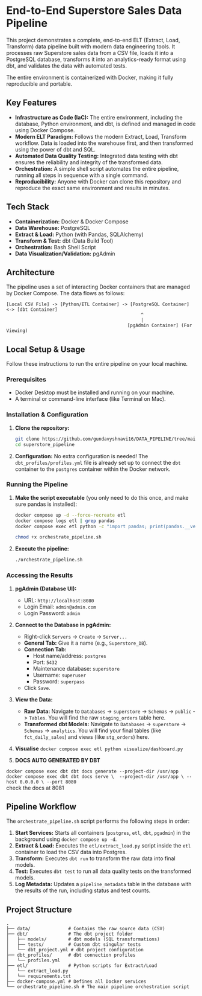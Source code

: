 # End-to-End Superstore Sales Data Pipeline

This project demonstrates a complete, end-to-end ELT (Extract, Load, Transform) data pipeline built with modern data engineering tools. It processes raw Superstore sales data from a CSV file, loads it into a PostgreSQL database, transforms it into an analytics-ready format using dbt, and validates the data with automated tests.

The entire environment is containerized with Docker, making it fully reproducible and portable.

## Key Features

* **Infrastructure as Code (IaC):** The entire environment, including the database, Python environment, and dbt, is defined and managed in code using Docker Compose.
* **Modern ELT Paradigm:** Follows the modern Extract, Load, Transform workflow. Data is loaded into the warehouse first, and then transformed using the power of dbt and SQL.
* **Automated Data Quality Testing:** Integrated data testing with dbt ensures the reliability and integrity of the transformed data.
* **Orchestration:** A simple shell script automates the entire pipeline, running all steps in sequence with a single command.
* **Reproducibility:** Anyone with Docker can clone this repository and reproduce the exact same environment and results in minutes.

## Tech Stack

* **Containerization:** Docker & Docker Compose
* **Data Warehouse:** PostgreSQL
* **Extract & Load:** Python (with Pandas, SQLAlchemy)
* **Transform & Test:** dbt (Data Build Tool)
* **Orchestration:** Bash Shell Script
* **Data Visualization/Validation:** pgAdmin

## Architecture

The pipeline uses a set of interacting Docker containers that are managed by Docker Compose. The data flows as follows:

```
[Local CSV File] -> [Python/ETL Container] -> [PostgreSQL Container] <-> [dbt Container]
                                                  ^
                                                  |
                                             [pgAdmin Container] (For Viewing)
```

## Local Setup & Usage

Follow these instructions to run the entire pipeline on your local machine.

### Prerequisites

* Docker Desktop must be installed and running on your machine.
* A terminal or command-line interface (like Terminal on Mac).

### Installation & Configuration

1.  **Clone the repository:**
    ```bash
    git clone https://github.com/gundavyshnavi16/DATA_PIPELINE/tree/main/DATA_PIPELINE/superstore_pipeline
    cd superstore_pipeline
    ```

2.  **Configuration:** No extra configuration is needed! The `dbt_profiles/profiles.yml` file is already set up to connect the `dbt` container to the `postgres` container within the Docker network.

### Running the Pipeline

1.  **Make the script executable** (you only need to do this once, and make sure pandas is installed):
    ```bash
    docker compose up -d --force-recreate etl 
    docker compose logs etl | grep pandas
    docker compose exec etl python -c "import pandas; print(pandas.__version__)"

    chmod +x orchestrate_pipeline.sh
    ```

2.  **Execute the pipeline:**
    ```bash
    ./orchestrate_pipeline.sh
    ```

### Accessing the Results

1.  **pgAdmin (Database UI):**
    * URL: `http://localhost:8080`
    * Login Email: `admin@admin.com`
    * Login Password: `admin`

2.  **Connect to the Database in pgAdmin:**
    * Right-click `Servers` -> `Create` -> `Server...`
    * **General Tab:** Give it a name (e.g., `Superstore_DB`).
    * **Connection Tab:**
        * Host name/address: `postgres`
        * Port: `5432`
        * Maintenance database: `superstore`
        * Username: `superuser`
        * Password: `superpass`
    * Click `Save`.

3.  **View the Data:**
    * **Raw Data:** Navigate to `Databases` -> `superstore` -> `Schemas` -> `public` -> `Tables`. You will find the raw `staging_orders` table here.
    * **Transformed dbt Models:** Navigate to `Databases` -> `superstore` -> `Schemas` -> `analytics`. You will find your final tables (like `fct_daily_sales`) and views (like `stg_orders`) here.

4. **Visualise**
   `docker compose exec etl python visualize/dashboard.py`

5. **DOCS AUTO GENERATED BY DBT**
   
`docker compose exec dbt dbt docs generate --project-dir /usr/app`    
`docker compose exec dbt dbt docs serve \  --project-dir /usr/app \ --host 0.0.0.0 \ --port 8080`   
 check the docs at 8081 

## Pipeline Workflow

The `orchestrate_pipeline.sh` script performs the following steps in order:

1.  **Start Services:** Starts all containers (`postgres`, `etl`, `dbt`, `pgadmin`) in the background using `docker compose up -d`.
2.  **Extract & Load:** Executes the `etl/extract_load.py` script inside the `etl` container to load the CSV data into Postgres.
3.  **Transform:** Executes `dbt run` to transform the raw data into final models.
4.  **Test:** Executes `dbt test` to run all data quality tests on the transformed models.
5.  **Log Metadata:** Updates a `pipeline_metadata` table in the database with the results of the run, including status and test counts.

## Project Structure

```
.
├── data/              # Contains the raw source data (CSV)
├── dbt/               # The dbt project folder
│   ├── models/        # dbt models (SQL transformations)
│   ├── tests/         # Custom dbt singular tests
│   └── dbt_project.yml # dbt project configuration
├── dbt_profiles/      # dbt connection profiles
│   └── profiles.yml
├── etl/               # Python scripts for Extract/Load
│   └── extract_load.py
│   └── requirements.txt
├── docker-compose.yml # Defines all Docker services
└── orchestrate_pipeline.sh # The main pipeline orchestration script
```

